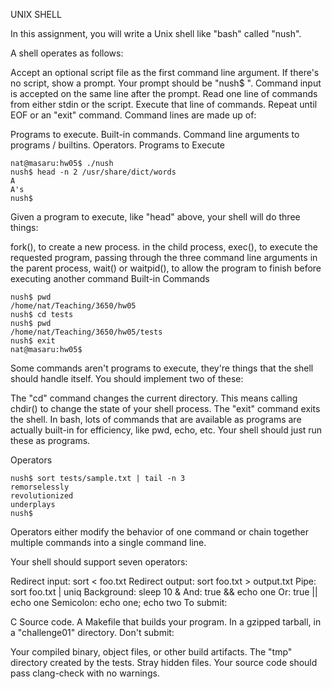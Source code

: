 UNIX SHELL

In this assignment, you will write a Unix shell like "bash" called "nush".

A shell operates as follows:

Accept an optional script file as the first command line argument.
If there's no script, show a prompt. Your prompt should be "nush$ ". Command input is accepted on the same line after the prompt.
Read one line of commands from either stdin or the script.
Execute that line of commands.
Repeat until EOF or an "exit" command.
Command lines are made up of:

Programs to execute.
Built-in commands.
Command line arguments to programs / builtins.
Operators.
Programs to Execute

    nat@masaru:hw05$ ./nush
    nush$ head -n 2 /usr/share/dict/words
    A
    A's
    nush$
Given a program to execute, like "head" above, your shell will do three things:

fork(), to create a new process.
in the child process, exec(), to execute the requested program, passing through the three command line arguments
in the parent process, wait() or waitpid(), to allow the program to finish before executing another command
Built-in Commands

    nush$ pwd
    /home/nat/Teaching/3650/hw05
    nush$ cd tests
    nush$ pwd
    /home/nat/Teaching/3650/hw05/tests
    nush$ exit
    nat@masaru:hw05$
Some commands aren't programs to execute, they're things that the shell should handle itself. You should implement two of these:

The "cd" command changes the current directory. This means calling chdir() to change the state of your shell process.
The "exit" command exits the shell.
In bash, lots of commands that are available as programs are actually built-in for efficiency, like pwd, echo, etc. Your shell should just run these as programs.

Operators

    nush$ sort tests/sample.txt | tail -n 3
    remorselessly
    revolutionized
    underplays
    nush$
Operators either modify the behavior of one command or chain together multiple commands into a single command line.

Your shell should support seven operators:

Redirect input: sort < foo.txt
Redirect output: sort foo.txt > output.txt
Pipe: sort foo.txt | uniq
Background: sleep 10 &
And: true && echo one
Or: true || echo one
Semicolon: echo one; echo two
To submit:

C Source code.
A Makefile that builds your program.
In a gzipped tarball, in a "challenge01" directory.
Don't submit:

Your compiled binary, object files, or other build artifacts.
The "tmp" directory created by the tests.
Stray hidden files.
Your source code should pass clang-check with no warnings.
